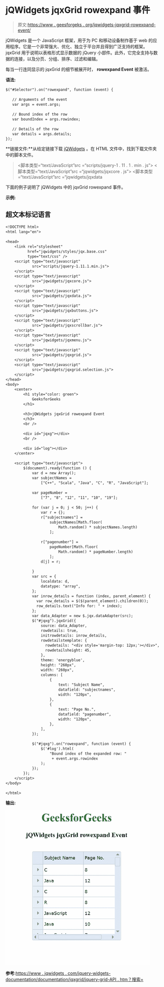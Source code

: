 # jQWidgets jqxGrid rowexpand 事件

> 原文:[https://www . geesforgeks . org/jqwidgets-jqxgrid-rowexpand-event/](https://www.geeksforgeeks.org/jqwidgets-jqxgrid-rowexpand-event/)

jQWidgets 是一个 JavaScript 框架，用于为 PC 和移动设备制作基于 web 的应用程序。它是一个非常强大、优化、独立于平台并且得到广泛支持的框架。jqxGrid 用于说明以表格形式显示数据的 jQuery 小部件。此外，它完全支持与数据的连接，以及分页、分组、排序、过滤和编辑。

每当一行连同显示的 jqxGrid 的细节被展开时， **rowexpand Event** 被激活。

**语法:**

```
$("#Selector").on("rowexpand", function (event) {

   // Arguments of the event
   var args = event.args;

   // Bound index of the row
   var boundIndex = args.rowindex;

   // Details of the row
   var details = args.details;
});
```

**链接文件:**从给定链接下载 [jQWidgets](https://www.jqwidgets.com/download/) 。在 HTML 文件中，找到下载文件夹中的脚本文件。

> <link rel="”stylesheet”" href="”jqwidgets/styles/jqx.base.css”" type="”text/css”">
> <脚本类型=“text/JavaScript”src =“scripts/jquery-1 . 11 . 1 . min . js”></脚本>
> <脚本类型=“text/JavaScript”src =“jqwidgets/jqxcore . js”></脚本>
> <脚本类型=“text/JavaScript”src =“jqwidgets/jqxdata

下面的例子说明了 jQWidgets 中的 jqxGrid rowexpand 事件。

**示例:**

## 超文本标记语言

```
<!DOCTYPE html>
<html lang="en">

<head>
    <link rel="stylesheet" 
          href="jqwidgets/styles/jqx.base.css" 
          type="text/css" />
    <script type="text/javascript" 
            src="scripts/jquery-1.11.1.min.js">
    </script>
    <script type="text/javascript" 
            src="jqwidgets/jqxcore.js"> 
    </script>
    <script type="text/javascript" 
            src="jqwidgets/jqxdata.js">
    </script>
    <script type="text/javascript" 
            src="jqwidgets/jqxbuttons.js">
    </script>
    <script type="text/javascript" 
            src="jqwidgets/jqxscrollbar.js">
    </script>
    <script type="text/javascript" 
            src="jqwidgets/jqxmenu.js">
    </script>
    <script type="text/javascript" 
            src="jqwidgets/jqxgrid.js">
    </script>
    <script type="text/javascript" 
            src="jqwidgets/jqxgrid.selection.js">
    </script>
</head>
<body>
    <center>
        <h1 style="color: green">
            GeeksforGeeks
        </h1>

        <h3>jQWidgets jqxGrid rowexpand Event
        </h3>
        <br />

        <div id="jqxg"></div>
        <br />

        <div id="log"></div>
    </center>

    <script type="text/javascript">
        $(document).ready(function () {
            var d = new Array();
            var subjectNames =
                ["C++", "Scala", "Java", "C", "R", "JavaScript"];

            var pageNumber =
                ["7", "8", "12", "11", "10", "19"];

            for (var j = 0; j < 50; j++) {
                var r = {};
                r["subjectnames"] =
                    subjectNames[Math.floor(
                        Math.random() * subjectNames.length)
                    ];

                r["pagenumber"] =
                    pageNumber[Math.floor(
                        Math.random() * pageNumber.length)
                    ];
                d[j] = r;

            }
            var src = {
                localdata: d,
                datatype: "array",
            };
            var inrow_details = function (index, parent_element) {
              var row_details = $($(parent_element).children(0));
              row_details.text("Info for: " + index);
            };
            var data_Adapter = new $.jqx.dataAdapter(src);
            $("#jqxg").jqxGrid({
                source: data_Adapter,
                rowdetails: true,
                initrowdetails: inrow_details,
                rowdetailstemplate: {
                  rowdetails: "<div style='margin-top: 12px;'></div>",
                  rowdetailsheight: 45,
                },
                theme: 'energyblue',
                height: "260px",
                width: "260px",
                columns: [
                    {
                        text: "Subject Name",
                        datafield: "subjectnames",
                        width: "120px",
                    },
                    {
                        text: "Page No.",
                        datafield: "pagenumber",
                        width: "120px",
                    },
                ],
            });

            $("#jqxg").on("rowexpand", function (event) {
                $('#log').html(
                    "Bound index of the expanded row: " 
                     + event.args.rowindex
                );
            });
        });
    </script>
</body>

</html>
```

**输出:**

![](img/df4d4192e49ab0104966d66bb673ae79.png)

**参考:**[https://www . jqwidgets . com/jquery-widgets-documentation/documentation/jqxgrid/jquery-grid-API . htm？搜索=](https://www.jqwidgets.com/jquery-widgets-documentation/documentation/jqxgrid/jquery-grid-api.htm?search=)